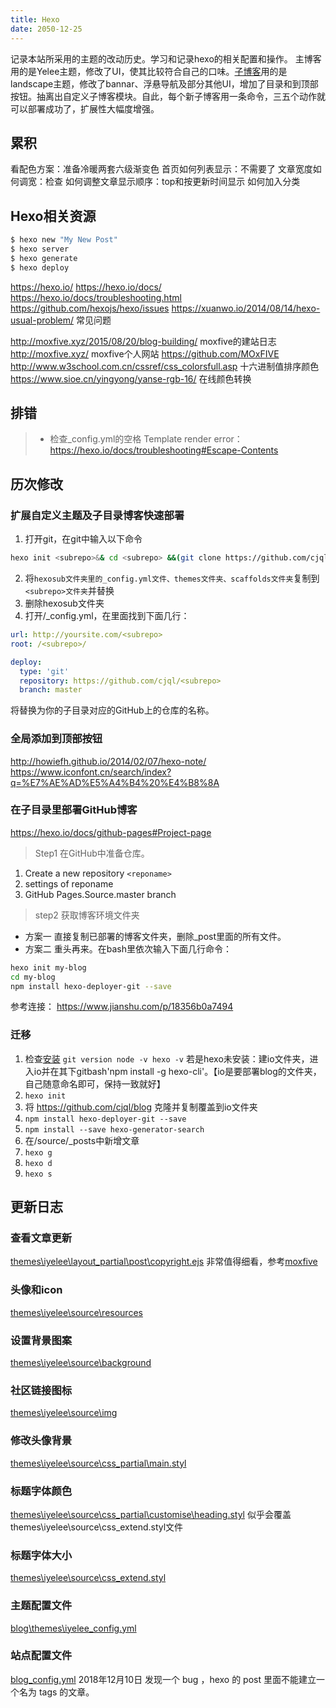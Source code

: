 ```yaml
---
title: Hexo
date: 2050-12-25
---
```

记录本站所采用的主题的改动历史。学习和记录hexo的相关配置和操作。
主博客用的是Yelee主题，修改了UI，使其比较符合自己的口味。[子博客](https://cjql.github.io/en)用的是landscape主题，修改了bannar、浮悬导航及部分其他UI，增加了目录和到顶部按钮。抽离出自定义子博客模块。自此，每个新子博客用一条命令，三五个动作就可以部署成功了，扩展性大幅度增强。
<!-- more -->
## 累积
看配色方案：准备冷暖两套六级渐变色
首页如何列表显示：不需要了
文章宽度如何调宽：检查
如何调整文章显示顺序：top和按更新时间显示
如何加入分类
## Hexo相关资源

``` bash
$ hexo new "My New Post"
$ hexo server
$ hexo generate
$ hexo deploy
```
https://hexo.io/
https://hexo.io/docs/
https://hexo.io/docs/troubleshooting.html
https://github.com/hexojs/hexo/issues 
https://xuanwo.io/2014/08/14/hexo-usual-problem/ 常见问题

http://moxfive.xyz/2015/08/20/blog-building/ moxfive的建站日志
http://moxfive.xyz/ moxfive个人网站
https://github.com/MOxFIVE  
http://www.w3school.com.cn/cssref/css_colorsfull.asp 十六进制值排序颜色
https://www.sioe.cn/yingyong/yanse-rgb-16/ 在线颜色转换
## 排错
> - 检查_config.yml的空格
Template render error： https://hexo.io/docs/troubleshooting#Escape-Contents
## 历次修改
### 扩展自定义主题及子目录博客快速部署
1. 打开git，在git中输入以下命令
```bash
hexo init <subrepo>&& cd <subrepo> &&(git clone https://github.com/cjql/hexosub;npm install hexo-deployer-git --save)
```
2. 将`hexosub文件夹里的_config.yml文件、themes文件夹、scaffolds文件夹`复制到`<subrepo>文件夹`并替换
3. 删除hexosub文件夹
4. 打开<subrepo>/_config.yml，在里面找到下面几行：
```yml
url: http://yoursite.com/<subrepo>
root: /<subrepo>/

deploy:
  type: 'git'
  repository: https://github.com/cjql/<subrepo>
  branch: master
```
将<subrepo>替换为你的子目录对应的GitHub上的仓库的名称。
### 全局添加到顶部按钮
http://howiefh.github.io/2014/02/07/hexo-note/
https://www.iconfont.cn/search/index?q=%E7%AE%AD%E5%A4%B4%20%E4%B8%8A
### 在子目录里部署GitHub博客
https://hexo.io/docs/github-pages#Project-page
>Step1 在GitHub中准备仓库。
1. Create a new repository `<reponame>`
2. settings of reponame 
3. GitHub Pages.Source.master branch

>step2 获取博客环境文件夹
* 方案一 直接复制已部署的博客文件夹，删除_post里面的所有文件。
* 方案二 重头再来。在bash里依次输入下面几行命令：
```bash
hexo init my-blog
cd my-blog
npm install hexo-deployer-git --save
```

参考连接： https://www.jianshu.com/p/18356b0a7494
### 迁移
1. 检查[安装](https://hexo.io/zh-cn/docs/)
`
git version
node -v
hexo -v
`
若是hexo未安装：建io文件夹，进入io并在其下gitbash'npm install -g hexo-cli'。【io是要部署blog的文件夹，自己随意命名即可，保持一致就好】
1. `hexo init`
2. 将 https://github.com/cjql/blog 克隆并复制覆盖到io文件夹
3. `npm install hexo-deployer-git --save`
4. `npm install --save hexo-generator-search`
5. 在/source/_posts中新增文章
6. `hexo g`
7. `hexo d`
8. `hexo s`

## 更新日志
### 查看文章更新
[themes\iyelee\layout\_partial\post\copyright.ejs](https://github.com/cjql/blog/edit/master/themes/iyelee/layout/_partial/post/copyright.ejs)
非常值得细看，参考[moxfive](http://moxfive.xyz/2016/01/10/hexo-post-version-control/)
### 头像和icon
[themes\iyelee\source\resources](https://github.com/cjql/blog/tree/master/themes/iyelee/source/resources)
### 设置背景图案
[themes\iyelee\source\background](https://github.com/cjql/blog/tree/master/themes/iyelee/source/background)
### 社区链接图标
[themes\iyelee\source\img](https://github.com/cjql/blog/tree/master/themes/iyelee/source/img)
### 修改头像背景
[themes\iyelee\source\css\_partial\main.styl](https://github.com/cjql/blog/edit/master/themes/iyelee/source/css/_partial/main.styl)
### 标题字体颜色
[themes\iyelee\source\css\_partial\customise\heading.styl](https://github.com/cjql/blog/edit/master/themes/iyelee/source/css/_partial/customise/heading.styl)
似乎会覆盖themes\iyelee\source\css\_extend.styl文件
### 标题字体大小
[themes\iyelee\source\css\_extend.styl](https://github.com/cjql/blog/edit/master/themes/iyelee/source/css/_extend.styl)
### 主题配置文件
[blog\themes\iyelee\_config.yml](https://github.com/cjql/blog/edit/master/themes/iyelee/_config.yml)
### 站点配置文件
[blog\_config.yml](https://github.com/cjql/blog/edit/master/_config.yml)
2018年12月10日
发现一个 bug ，hexo 的 post 里面不能建立一个名为 tags 的文章。